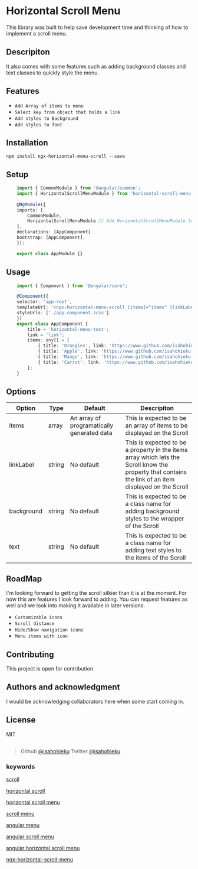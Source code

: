 # Horizontal Scroll Menu

This library was built to help save development time and thinking of how to implement a scroll menu.

## Descripiton

It also comes with some features such as adding background classes and text classes to quickly style the menu.

## Features

* `Add Array of items to menu`
* `Select key from object that holds a link`
* `Add styles to Background`
* `Add styles to font`

## Installation

``` 
npm install ngx-horizontal-menu-scroll --save
```

## Setup

``` typescript
    import { CommonModule } from '@angular/common';
    import { HorizontalScrollMenuModule } from 'horizontal-scroll-menu'; // Import module 
    
    @NgModule({
    imports: [
        CommonModule,
        HorizontalScrollMenuModule // Add HorizontalScrollMenuModule to imports
    ],
    declarations: [AppComponent]
    bootstrap: [AppComponent],
    });

    export class AppModule {}
```

## Usage

```typescript
    import { Component } from '@angular/core';

    @Component({
    selector: 'app-root',
    templateUrl: '<ngx-horizontal-menu-scroll [items]="items" [linkLabel]="link"></ngx-horizontal-menu-scroll>',
    styleUrls: ['./app.component.scss']
    })
    export class AppComponent {
        title = 'horizontal-menu-test';
        link = 'link';
        items: any[] = [
            { title: 'Orangies', link: 'https://www.github.com/isahohieku' },
            { title: 'Apple', link: 'https://www.github.com/isahohieku' },
            { title: 'Mango', link: 'https://www.github.com/isahohieku' },
            { title: 'Carrot', link: 'https://www.github.com/isahohieku' }
        ];
    }
```

## Options

| Option        | Type          | Default  | Descripiton |
| ------------- | ------------- | ----- |  --- |
| items     | array | An array of programatically generated data | This is expected to be an array of items to be displayed on the Scroll |
| linkLabel     | string | No default | This is expected to be a property in the items array which lets the Scroll know the property that contains the link of an item displayed on the Scroll |
| background     | string | No default | This is expected to be a class name for adding background styles to the wrapper of the Scroll |
| text     | string | No default | This is expected to be a class name for adding text styles to the items of the Scroll |

## RoadMap

I'm looking forward to getting the scroll silkier than it is at the moment. For now this are features I look forward to adding. You can request features as well and we look into making it available in later versions.

* `Customizable icons`
* `Scroll distance`
* `Hide/Show navigation icons`
* `Menu items with icon`

## Contributing

This project is open for contribution

## Authors and acknowledgment

I would be acknowledging collaborators here when some start coming in.

## License

MIT

##
> Github [@isahohieku](https://github.com/isahohieku)
> Twitter [@isahohieku](https://twitter.com/isahohieku)

### keywords

[scroll](https://www.npmjs.com/search?q=keywords:scroll) 

[horizontal scroll](https://www.npmjs.com/search?q=keywords:horizontal+scroll)

[horizontal scroll menu](https://www.npmjs.com/search?q=keywords:horizontal+scroll+menu)

[scroll menu](https://www.npmjs.com/search?q=keywords:scroll+menu) 

[angular menu](https://www.npmjs.com/search?q=keywords:angular+menu) 

[angular scroll menu](https://www.npmjs.com/search?q=keywords:angular+scroll+menu) 

[angular horizontal scroll menu](https://www.npmjs.com/search?q=keywords:angular+horizontal+scroll+menu) 

[ngx-horizontal-scroll-menu](https://www.npmjs.com/search?q=keywords:ngx-horizontal-scroll-menu) 
